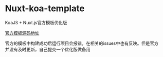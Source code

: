 # Nuxt-koa-template
KoaJS + Nuxt.js官方模板优化版 
 
[官方模板源码地址](https://github.com/nuxt-community/koa-template)

官方的模板中构建成功后运行项目会报错，在相关的issues中也有反映。但是官方并没有及时更新，自己提交一个优化版做备用
